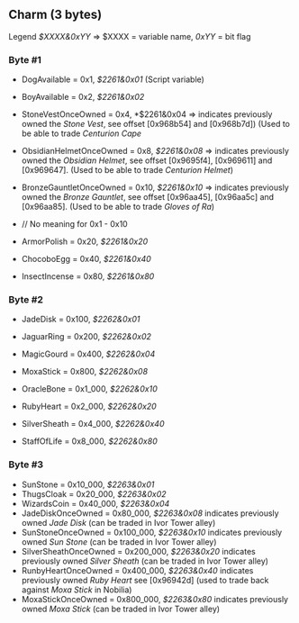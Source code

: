 ## Charm (3 bytes)

Legend *$XXXX&0xYY* => $XXXX = variable name, *0xYY* = bit flag

### Byte #1
* DogAvailable = 0x1, *$2261&0x01* (Script variable)
* BoyAvailable = 0x2, *$2261&0x02*
* StoneVestOnceOwned = 0x4, *$2261&0x04 => indicates previously owned the *Stone Vest*, see offset [0x968b54] and [0x968b7d]) (Used to be able to trade *Centurion Cape*
* ObsidianHelmetOnceOwned = 0x8, *$2261&0x08* => indicates previously owned the *Obsidian Helmet*, see offset [0x9695f4], [0x969611] and [0x969647]. (Used to be able to trade *Centurion Helmet*)
* BronzeGauntletOnceOwned = 0x10, *$2261&0x10* => indicates previously owned the *Bronze Gauntlet*, see offset [0x96aa45], [0x96aa5c] and [0x96aa85]. (Used to be able to trade *Gloves of Ra*)

* // No meaning for 0x1 - 0x10
* ArmorPolish = 0x20, *$2261&0x20*
* ChocoboEgg = 0x40, *$2261&0x40*
* InsectIncense = 0x80, *$2261&0x80*

### Byte #2
* JadeDisk = 0x100, *$2262&0x01*
* JaguarRing = 0x200, *$2262&0x02*
* MagicGourd = 0x400, *$2262&0x04*
* MoxaStick = 0x800, *$2262&0x08*

* OracleBone = 0x1_000, *$2262&0x10*
* RubyHeart = 0x2_000, *$2262&0x20*
* SilverSheath = 0x4_000, *$2262&0x40*
* StaffOfLife = 0x8_000, *$2262&0x80*

### Byte #3
* SunStone = 0x10_000, *$2263&0x01*
* ThugsCloak = 0x20_000, *$2263&0x02*
* WizardsCoin = 0x40_000, *$2263&0x04*
* JadeDiskOnceOwned = 0x80_000, *$2263&0x08* indicates previously owned *Jade Disk* (can be traded in Ivor Tower alley)
* SunStoneOnceOwned = 0x100_000, *$2263&0x10* indicates previously owned *Sun Stone* (can be traded in Ivor Tower alley)
* SilverSheathOnceOwned = 0x200_000, *$2263&0x20* indicates previously owned *Silver Sheath* (can be traded in Ivor Tower alley)
* RunbyHeartOnceOwned = 0x400_000, *$2263&0x40* indicates previously owned *Ruby Heart* see [0x96942d] (used to trade back against *Moxa Stick* in Nobilia)
* MoxaStickOnceOwned = 0x800_000, *$2263&0x80* indicates previously owned *Moxa Stick* (can be traded in Ivor Tower alley)